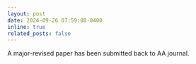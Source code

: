 ```yaml
---
layout: post
date: 2024-09-26 07:59:00-0400
inline: true
related_posts: false
---
```


A major-revised paper has been submitted back to AA journal.
